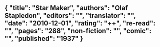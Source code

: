 {
 "title": "Star Maker",
 "authors": "Olaf Stapledon",
 "editors": "",
 "translator": "",
 "date": "2010-12-01",
 "rating": "++",
 "re-read": "",
 "pages": "288",
 "non-fiction": "",
 "comic": "",
 "published": "1937"
}
---

